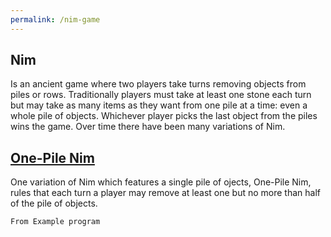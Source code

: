 ```yaml
---
permalink: /nim-game
---
```

## Nim
Is an ancient game where two players take turns removing objects from piles or rows. Traditionally players must take at least one stone each turn but may take as many items as they want from one pile at a time: even a whole pile of objects. Whichever player picks the last object from the piles wins the game. Over time there have been many variations of Nim.

## [One-Pile Nim]()
One variation of Nim which features a single pile of ojects, One-Pile Nim, rules that each turn a player may remove at least one but no more than half of the pile of objects.

```java
From Example program

```

